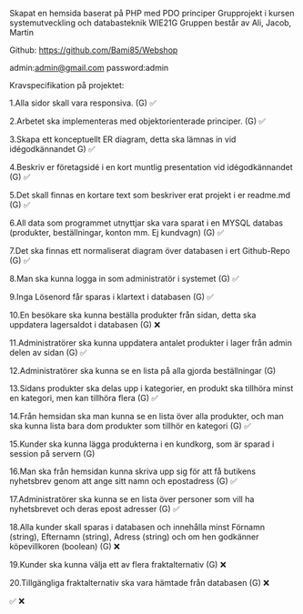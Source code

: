 
 Skapat en hemsida baserat på PHP med PDO principer
 Grupprojekt i kursen systemutveckling och databasteknik WIE21G
 Gruppen består av Ali, Jacob, Martin

Github: https://github.com/Bami85/Webshop

admin:admin@gmail.com
password:admin

Kravspecifikation på projektet:

 1.Alla sidor skall vara responsiva. (G) ✅

 2.Arbetet ska implementeras med objektorienterade principer. (G) ✅

 3.Skapa ett konceptuellt ER diagram, detta ska lämnas in vid idégodkännandet G) ✅

 4.Beskriv er företagsidé i en kort muntlig presentation vid idégodkännandet (G) ✅

 5.Det skall finnas en kortare text som beskriver erat projekt i er readme.md (G) ✅

 6.All data som programmet utnyttjar ska vara sparat i en MYSQL databas (produkter, beställningar, konton mm. Ej kundvagn) (G) ✅

 7.Det ska finnas ett normaliserat diagram över databasen i ert Github-Repo (G) ✅

 8.Man ska kunna logga in som administratör i systemet (G) ✅

 9.Inga Lösenord får sparas i klartext i databasen (G) ✅

 10.En besökare ska kunna beställa produkter från sidan, detta ska uppdatera lagersaldot i databasen (G) ❌

 11.Administratörer ska kunna uppdatera antalet produkter i lager från admin delen av sidan (G) ✅

 12.Administratörer ska kunna se en lista på alla gjorda beställningar (G)

 13.Sidans produkter ska delas upp i kategorier, en produkt ska tillhöra minst en kategori, men kan tillhöra flera (G) ✅

 14.Från hemsidan ska man kunna se en lista över alla produkter, och man ska kunna lista bara dom produkter som tillhör en kategori (G) ✅

 15.Kunder ska kunna lägga produkterna i en kundkorg, som är sparad i session på servern (G)

16.Man ska från hemsidan kunna skriva upp sig för att få butikens nyhetsbrev genom att ange sitt namn och epostadress (G) ✅

17.Administratörer ska kunna se en lista över personer som vill ha nyhetsbrevet och deras epost adresser (G) ✅

18.Alla kunder skall sparas i databasen och innehålla minst Förnamn (string), Efternamn (string), Adress (string) och om hen godkänner köpevillkoren (boolean) (G)  ❌

19.Kunder ska kunna välja ett av flera fraktalternativ (G) ❌

20.Tillgängliga fraktalternativ ska vara hämtade från databasen (G) ❌

✅ ❌
